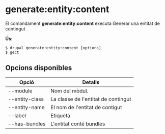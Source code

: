 # generate:entity:content
El comandament **generate:entity:content** executa Generar una entitat de contingut

**Ús:**
```
$ drupal generate:entity:content [options] 
$ gect  
```

## Opcions disponibles
Opció | Detalls
-------|-------------
--module | Nom del mòdul.
--entity-class | La classe de l'entitat de contingut
--entity-name | El nom de l'entitat de contigut
--label | Etiqueta
--has-bundles | L'entitat conté bundles
